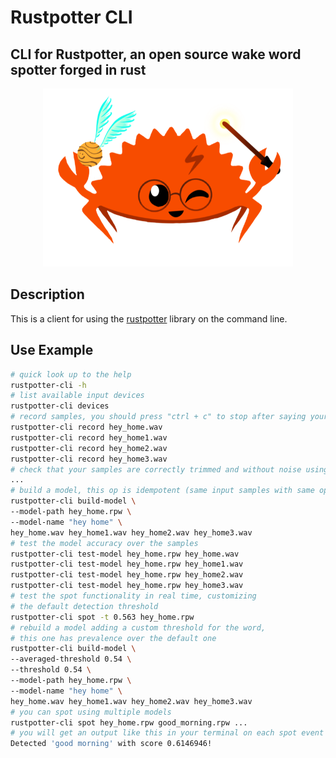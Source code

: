 # Rustpotter CLI

## CLI for Rustpotter, an open source wake word spotter forged in rust

<div align="center">
    <img src="./logo.png?raw=true" width="400px"</img> 
</div>

## Description

This is a client for using the [rustpotter](https://github.com/GiviMAD/rustpotter) library on the command line. 

## Use Example 

```sh
# quick look up to the help
rustpotter-cli -h
# list available input devices
rustpotter-cli devices
# record samples, you should press "ctrl + c" to stop after saying your wakeword
rustpotter-cli record hey_home.wav
rustpotter-cli record hey_home1.wav
rustpotter-cli record hey_home2.wav
rustpotter-cli record hey_home3.wav
# check that your samples are correctly trimmed and without noise using any player
...
# build a model, this op is idempotent (same input samples with same options = same model)
rustpotter-cli build-model \
--model-path hey_home.rpw \
--model-name "hey home" \
hey_home.wav hey_home1.wav hey_home2.wav hey_home3.wav
# test the model accuracy over the samples 
rustpotter-cli test-model hey_home.rpw hey_home.wav
rustpotter-cli test-model hey_home.rpw hey_home1.wav
rustpotter-cli test-model hey_home.rpw hey_home2.wav
rustpotter-cli test-model hey_home.rpw hey_home3.wav
# test the spot functionality in real time, customizing
# the default detection threshold
rustpotter-cli spot -t 0.563 hey_home.rpw
# rebuild a model adding a custom threshold for the word,
# this one has prevalence over the default one
rustpotter-cli build-model \
--averaged-threshold 0.54 \
--threshold 0.54 \
--model-path hey_home.rpw \
--model-name "hey home" \
hey_home.wav hey_home1.wav hey_home2.wav hey_home3.wav
# you can spot using multiple models
rustpotter-cli spot hey_home.rpw good_morning.rpw ...
# you will get an output like this in your terminal on each spot event
Detected 'good morning' with score 0.6146946!
```
